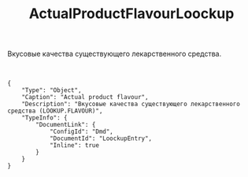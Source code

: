 ﻿---
layout: default
title: ActualProductFlavourLoockup
position: 1
categories: 
tags: 
---

Вкусовые качества существующего лекарственного средства.

 

```
{
	"Type": "Object",
	"Caption": "Actual product flavour",
	"Description": "Вкусовые качества существующего лекарственного средства (LOOKUP.FLAVOUR)",
	"TypeInfo": {
		"DocumentLink": {
			"ConfigId": "Dmd",
			"DocumentId": "LoockupEntry",
			"Inline": true
		}
	}
}
```

 

 

